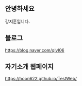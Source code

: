 ## 안녕하세요
강지훈입니다.

## 블로그
https://blog.naver.com/qlvl06
## 자기소개 웹페이지
https://hoon622.github.io/TestWeb/
